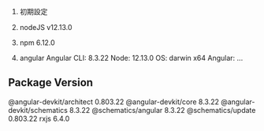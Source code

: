 1. 初期設定

2. nodeJS v12.13.0

3. npm 6.12.0   

4. angular
Angular CLI: 8.3.22
Node: 12.13.0
OS: darwin x64
Angular:
...

Package                      Version
------------------------------------------------------
@angular-devkit/architect    0.803.22
@angular-devkit/core         8.3.22
@angular-devkit/schematics   8.3.22
@schematics/angular          8.3.22
@schematics/update           0.803.22
rxjs                         6.4.0

